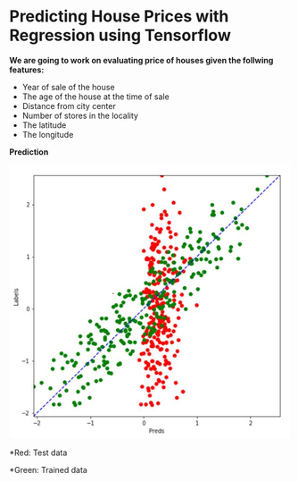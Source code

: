 # Predicting House Prices with Regression using Tensorflow 
 
 **We are going to work on evaluating price of houses given the follwing features:**
 * Year of sale of the house
 * The age of the house at the time of sale
 * Distance from city center
 * Number of stores in the locality
 * The latitude
 * The longitude



**Prediction**

![](prediction.JPG)

*Red: Test data

*Green: Trained data
